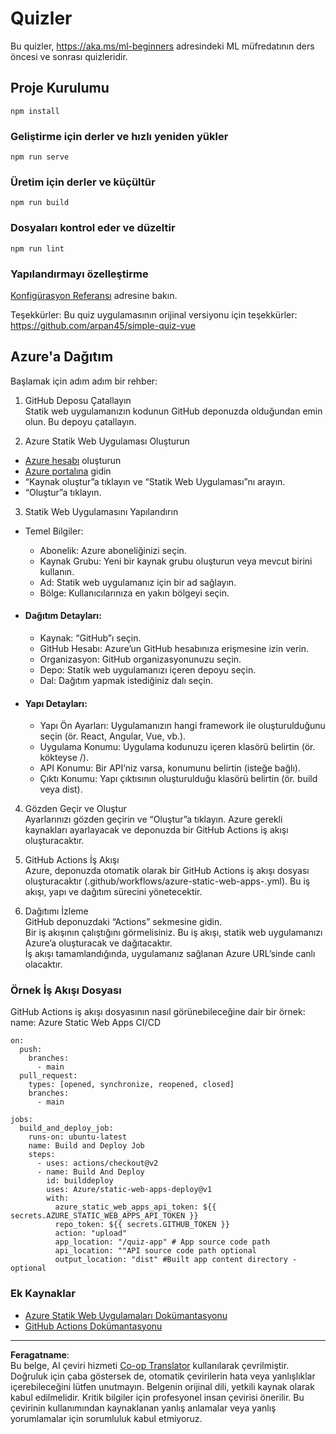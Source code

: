 <!--
CO_OP_TRANSLATOR_METADATA:
{
  "original_hash": "6d130dffca5db70d7e615f926cb1ad4c",
  "translation_date": "2025-09-06T07:58:35+00:00",
  "source_file": "quiz-app/README.md",
  "language_code": "tr"
}
-->
# Quizler

Bu quizler, https://aka.ms/ml-beginners adresindeki ML müfredatının ders öncesi ve sonrası quizleridir.

## Proje Kurulumu

```
npm install
```

### Geliştirme için derler ve hızlı yeniden yükler

```
npm run serve
```

### Üretim için derler ve küçültür

```
npm run build
```

### Dosyaları kontrol eder ve düzeltir

```
npm run lint
```

### Yapılandırmayı özelleştirme

[Konfigürasyon Referansı](https://cli.vuejs.org/config/) adresine bakın.

Teşekkürler: Bu quiz uygulamasının orijinal versiyonu için teşekkürler: https://github.com/arpan45/simple-quiz-vue

## Azure'a Dağıtım

Başlamak için adım adım bir rehber:

1. GitHub Deposu Çatallayın  
Statik web uygulamanızın kodunun GitHub deponuzda olduğundan emin olun. Bu depoyu çatallayın.

2. Azure Statik Web Uygulaması Oluşturun  
- [Azure hesabı](http://azure.microsoft.com) oluşturun  
- [Azure portalına](https://portal.azure.com) gidin  
- “Kaynak oluştur”a tıklayın ve “Statik Web Uygulaması”nı arayın.  
- “Oluştur”a tıklayın.  

3. Statik Web Uygulamasını Yapılandırın  
- Temel Bilgiler:  
  - Abonelik: Azure aboneliğinizi seçin.  
  - Kaynak Grubu: Yeni bir kaynak grubu oluşturun veya mevcut birini kullanın.  
  - Ad: Statik web uygulamanız için bir ad sağlayın.  
  - Bölge: Kullanıcılarınıza en yakın bölgeyi seçin.  

- #### Dağıtım Detayları:  
  - Kaynak: “GitHub”ı seçin.  
  - GitHub Hesabı: Azure’un GitHub hesabınıza erişmesine izin verin.  
  - Organizasyon: GitHub organizasyonunuzu seçin.  
  - Depo: Statik web uygulamanızı içeren depoyu seçin.  
  - Dal: Dağıtım yapmak istediğiniz dalı seçin.  

- #### Yapı Detayları:  
  - Yapı Ön Ayarları: Uygulamanızın hangi framework ile oluşturulduğunu seçin (ör. React, Angular, Vue, vb.).  
  - Uygulama Konumu: Uygulama kodunuzu içeren klasörü belirtin (ör. kökteyse /).  
  - API Konumu: Bir API’niz varsa, konumunu belirtin (isteğe bağlı).  
  - Çıktı Konumu: Yapı çıktısının oluşturulduğu klasörü belirtin (ör. build veya dist).  

4. Gözden Geçir ve Oluştur  
Ayarlarınızı gözden geçirin ve “Oluştur”a tıklayın. Azure gerekli kaynakları ayarlayacak ve deponuzda bir GitHub Actions iş akışı oluşturacaktır.

5. GitHub Actions İş Akışı  
Azure, deponuzda otomatik olarak bir GitHub Actions iş akışı dosyası oluşturacaktır (.github/workflows/azure-static-web-apps-<name>.yml). Bu iş akışı, yapı ve dağıtım sürecini yönetecektir.

6. Dağıtımı İzleme  
GitHub deponuzdaki “Actions” sekmesine gidin.  
Bir iş akışının çalıştığını görmelisiniz. Bu iş akışı, statik web uygulamanızı Azure’a oluşturacak ve dağıtacaktır.  
İş akışı tamamlandığında, uygulamanız sağlanan Azure URL’sinde canlı olacaktır.

### Örnek İş Akışı Dosyası

GitHub Actions iş akışı dosyasının nasıl görünebileceğine dair bir örnek:  
name: Azure Static Web Apps CI/CD  
```
on:
  push:
    branches:
      - main
  pull_request:
    types: [opened, synchronize, reopened, closed]
    branches:
      - main

jobs:
  build_and_deploy_job:
    runs-on: ubuntu-latest
    name: Build and Deploy Job
    steps:
      - uses: actions/checkout@v2
      - name: Build And Deploy
        id: builddeploy
        uses: Azure/static-web-apps-deploy@v1
        with:
          azure_static_web_apps_api_token: ${{ secrets.AZURE_STATIC_WEB_APPS_API_TOKEN }}
          repo_token: ${{ secrets.GITHUB_TOKEN }}
          action: "upload"
          app_location: "/quiz-app" # App source code path
          api_location: ""API source code path optional
          output_location: "dist" #Built app content directory - optional
```

### Ek Kaynaklar  
- [Azure Statik Web Uygulamaları Dokümantasyonu](https://learn.microsoft.com/azure/static-web-apps/getting-started)  
- [GitHub Actions Dokümantasyonu](https://docs.github.com/actions/use-cases-and-examples/deploying/deploying-to-azure-static-web-app)  

---

**Feragatname**:  
Bu belge, AI çeviri hizmeti [Co-op Translator](https://github.com/Azure/co-op-translator) kullanılarak çevrilmiştir. Doğruluk için çaba göstersek de, otomatik çevirilerin hata veya yanlışlıklar içerebileceğini lütfen unutmayın. Belgenin orijinal dili, yetkili kaynak olarak kabul edilmelidir. Kritik bilgiler için profesyonel insan çevirisi önerilir. Bu çevirinin kullanımından kaynaklanan yanlış anlamalar veya yanlış yorumlamalar için sorumluluk kabul etmiyoruz.